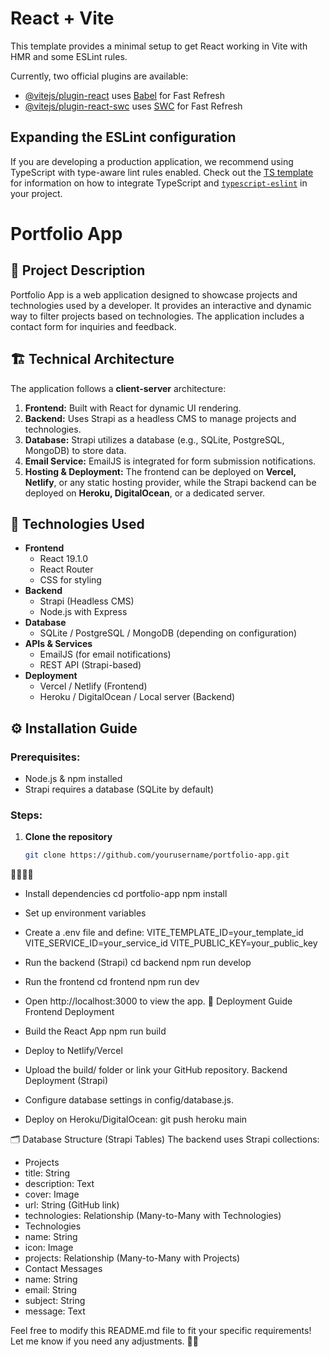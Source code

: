 # React + Vite

This template provides a minimal setup to get React working in Vite with HMR and some ESLint rules.

Currently, two official plugins are available:

- [@vitejs/plugin-react](https://github.com/vitejs/vite-plugin-react/blob/main/packages/plugin-react) uses [Babel](https://babeljs.io/) for Fast Refresh
- [@vitejs/plugin-react-swc](https://github.com/vitejs/vite-plugin-react/blob/main/packages/plugin-react-swc) uses [SWC](https://swc.rs/) for Fast Refresh

## Expanding the ESLint configuration

If you are developing a production application, we recommend using TypeScript with type-aware lint rules enabled. Check out the [TS template](https://github.com/vitejs/vite/tree/main/packages/create-vite/template-react-ts) for information on how to integrate TypeScript and [`typescript-eslint`](https://typescript-eslint.io) in your project.

# Portfolio App

## 📖 Project Description

Portfolio App is a web application designed to showcase projects and technologies used by a developer. It provides an interactive and dynamic way to filter projects based on technologies. The application includes a contact form for inquiries and feedback.

## 🏗️ Technical Architecture

The application follows a **client-server** architecture:

1. **Frontend:** Built with React for dynamic UI rendering.
2. **Backend:** Uses Strapi as a headless CMS to manage projects and technologies.
3. **Database:** Strapi utilizes a database (e.g., SQLite, PostgreSQL, MongoDB) to store data.
4. **Email Service:** EmailJS is integrated for form submission notifications.
5. **Hosting & Deployment:** The frontend can be deployed on **Vercel, Netlify**, or any static hosting provider, while the Strapi backend can be deployed on **Heroku, DigitalOcean**, or a dedicated server.

## 🚀 Technologies Used

- **Frontend**
  - React 19.1.0
  - React Router
  - CSS for styling
- **Backend**
  - Strapi (Headless CMS)
  - Node.js with Express
- **Database**
  - SQLite / PostgreSQL / MongoDB (depending on configuration)
- **APIs & Services**
  - EmailJS (for email notifications)
  - REST API (Strapi-based)
- **Deployment**
  - Vercel / Netlify (Frontend)
  - Heroku / DigitalOcean / Local server (Backend)

## ⚙️ Installation Guide

### Prerequisites:

- Node.js & npm installed
- Strapi requires a database (SQLite by default)

### Steps:

1. **Clone the repository**
   ```sh
   git clone https://github.com/yourusername/portfolio-app.git
   ```



- Install dependencies
  cd portfolio-app
  npm install
- Set up environment variables
- Create a .env file and define:
  VITE_TEMPLATE_ID=your_template_id
  VITE_SERVICE_ID=your_service_id
  VITE_PUBLIC_KEY=your_public_key
- Run the backend (Strapi)
  cd backend
  npm run develop
- Run the frontend
  cd frontend
  npm run dev

- Open http://localhost:3000 to view the app.
  🚀 Deployment Guide
  Frontend Deployment
- Build the React App
  npm run build
- Deploy to Netlify/Vercel
- Upload the build/ folder or link your GitHub repository.
  Backend Deployment (Strapi)
- Configure database settings in config/database.js.
- Deploy on Heroku/DigitalOcean:
  git push heroku main

🗂️ Database Structure (Strapi Tables)
The backend uses Strapi collections:

- Projects
- title: String
- description: Text
- cover: Image
- url: String (GitHub link)
- technologies: Relationship (Many-to-Many with Technologies)
- Technologies
- name: String
- icon: Image
- projects: Relationship (Many-to-Many with Projects)
- Contact Messages
- name: String
- email: String
- subject: String
- message: Text

Feel free to modify this README.md file to fit your specific requirements! Let me know if you need any adjustments. 🚀😃
